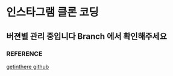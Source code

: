 # 인스타그램 클론 코딩

## 버젼별 관리 중입니다 Branch 에서 확인해주세요

### REFERENCE
>
[getinthere github](https://github.com/codingspecialist/EaszUp-Springboot-Photogram-Start)
